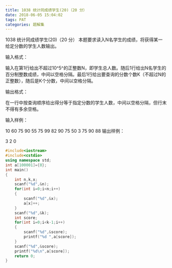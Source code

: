 ```yaml
---
title: 1038 统计同成绩学生(20)（20 分）
date: 2018-06-05 15:04:02
tags: PAT
categories: 题解集
---
```


1038 统计同成绩学生(20)（20 分）
本题要求读入N名学生的成绩，将获得某一给定分数的学生人数输出。

输入格式：

输入在第1行给出不超过10^5^的正整数N，即学生总人数。随后1行给出N名学生的百分制整数成绩，中间以空格分隔。最后1行给出要查询的分数个数K（不超过N的正整数），随后是K个分数，中间以空格分隔。

输出格式：

在一行中按查询顺序给出得分等于指定分数的学生人数，中间以空格分隔，但行末不得有多余空格。

输入样例：

10
60 75 90 55 75 99 82 90 75 50
3 75 90 88
输出样例：

3 2 0

```cpp
#include<iostream>
#include<cstdio>
using namespace std;
int a[100001]={0};
int main()
{
    int n,k,x;
    scanf("%d",&n);
    for(int i=0;i<n;i++)
    {
        scanf("%d",&x);
        a[x]++;
    }
    scanf("%d",&k);
    int score;
    for(int i=0;i<k-1;i++)
    {
        scanf("%d",&score);
        printf("%d ",a[score]);
    }
    scanf("%d",&score);
    printf("%d\n",a[score]);
    return 0;
}

```